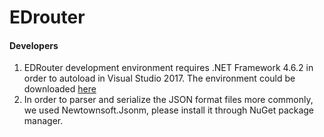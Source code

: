 # EDrouter

#### Developers
1. EDRouter development environment requires .NET Framework 4.6.2 in order to autoload in Visual Studio 2017. The environment could be downloaded [here](http://getdotnet.azurewebsites.net/target-dotnet-platforms.html)
2. In order to parser and serialize the JSON format files more commonly, we used Newtownsoft.Jsonm, please install it through NuGet package manager.
